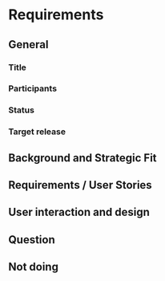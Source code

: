 # Requirements

## General

### Title

### Participants

### Status

### Target release

## Background and Strategic Fit

## Requirements / User Stories

## User interaction and design

## Question

## Not doing
